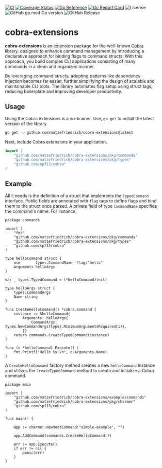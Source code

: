 [![CI](https://github.com/matzefriedrich/cobra-extensions/actions/workflows/go.yml/badge.svg)](https://github.com/matzefriedrich/cobra-extensions/actions/workflows/go.yml)
[![Coverage Status](https://coveralls.io/repos/github/matzefriedrich/cobra-extensions/badge.svg)](https://coveralls.io/github/matzefriedrich/cobra-extensions)
[![Go Reference](https://pkg.go.dev/badge/github.com/matzefriedrich/cobra-extensions.svg)](https://pkg.go.dev/github.com/matzefriedrich/cobra-extensions)
[![Go Report Card](https://goreportcard.com/badge/github.com/matzefriedrich/cobra-extensions)](https://goreportcard.com/report/github.com/matzefriedrich/cobra-extensions)
![License](https://img.shields.io/github/license/matzefriedrich/cobra-extensions)
![GitHub go.mod Go version](https://img.shields.io/github/go-mod/go-version/matzefriedrich/cobra-extensions)
![GitHub Release](https://img.shields.io/github/v/release/matzefriedrich/cobra-extensions?include_prereleases)

# cobra-extensions

**cobra-extensions** is an extension package for the well-known [Cobra](https://github.com/spf13/cobra) library, designed to enhance command management by introducing a declarative approach for binding flags to command structs. With this approach, you build complex CLI applications consisting of many commands in a clean and organized manner.

By leveraging command structs, adopting patterns like dependency injection becomes far easier, further simplifying the design of scalable and maintainable CLI tools. The library automates flag setup using struct tags, reducing boilerplate and improving developer productivity.


## Usage

Using the Cobra extensions is a no-brainer. Use, `go get` to install the latest version of the library.

````bash
go get -u github.com/matzefriedrich/cobra-extensions@latest
````

Next, include Cobra extensions in your application.

````go
import (
	"github.com/matzefriedrich/cobra-extensions/pkg/commands"
	"github.com/matzefriedrich/cobra-extensions/pkg/types"
	"github.com/spf13/cobra"
)
````

## Example

All it needs is the definition of a struct that implements the `TypedCommand` interface. Public fields are annotated with `flag` tags to define flags and bind them to the struct once parsed. A private field of type `CommandName` specifies the command's name. For instance:

````golang
package commands

import (
	"fmt"
	"github.com/matzefriedrich/cobra-extensions/pkg/commands"
	"github.com/matzefriedrich/cobra-extensions/pkg/types"
	"github.com/spf13/cobra"
)

type helloCommand struct {
	use       types.CommandName `flag:"hello"`
	Arguments helloArgs
}

var _ types.TypedCommand = (*helloCommand)(nil)

type helloArgs struct {
	types.CommandArgs
	Name string
}

func CreateHelloCommand() *cobra.Command {
	instance := &helloCommand{
		Arguments: helloArgs{
			CommandArgs: types.NewCommandArgs(types.MinimumArgumentsRequired(1)),
		}}
	return commands.CreateTypedCommand(instance)
}

func (c *helloCommand) Execute() {
	fmt.Printf("Hello %s.\n", c.Arguments.Name)
}

````

A `CreateHelloCommand` factory method creates a new `helloCommand` instance and utilizes the `CreateTypedCommand` method to create and initialize a Cobra command.

````golang
package main

import (
	"github.com/matzefriedrich/cobra-extensions/example/commands"
	"github.com/matzefriedrich/cobra-extensions/pkg/charmer"
	"github.com/spf13/cobra"
)

func main() {

	app := charmer.NewRootCommand("simple-example", "")

	app.AddCommand(commands.CreateHelloCommand())

	err := app.Execute()
	if err != nil {
		panic(err)
	}
}
````